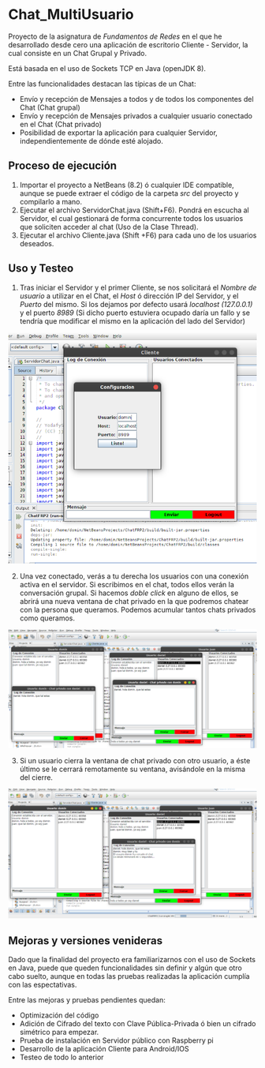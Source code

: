 # Chat_MultiUsuario

Proyecto de la asignatura de *Fundamentos de Redes* en el que he desarrollado desde cero una aplicación de escritorio Cliente - Servidor, la cual consiste en un Chat Grupal y Privado. 

Está basada en el uso de Sockets TCP en Java (openJDK 8).

Entre las funcionalidades destacan las típicas de un Chat:

* Envío y recepción de Mensajes a todos y de todos los componentes del Chat (Chat grupal)
* Envío y recepción de Mensajes privados a cualquier usuario conectado en el Chat (Chat privado)
* Posibilidad de exportar la aplicación para cualquier Servidor, independientemente de dónde esté alojado.

## Proceso de ejecución

1. Importar el proyecto a NetBeans (8.2) ó cualquier IDE compatible, aunque se puede extraer el código de la carpeta *src* del proyecto y compilarlo a mano.
2. Ejecutar el archivo ServidorChat.java (Shift+F6). Pondrá en escucha al Servidor, el cual gestionará de forma concurrente todos los usuarios que soliciten acceder al chat (Uso de la Clase Thread).
3. Ejecutar el archivo Cliente.java (Shift +F6) para cada uno de los usuarios deseados. 

## Uso y Testeo

1. Tras iniciar el Servidor y el primer Cliente, se nos solicitará el *Nombre de usuario* a utilizar en el Chat, el *Host* ó dirección IP del Servidor, y el *Puerto* del mismo. Si los dejamos por defecto usará *localhost (127.0.0.1)* y el puerto *8989* (Si dicho puerto estuviera ocupado daría un fallo y se tendría que modificar el mismo en la aplicación del lado del Servidor)

![img](capturas/captura1.png)

2. Una vez conectado, verás a tu derecha los usuarios con una conexión activa en el servidor. Si escribimos en el chat, todos ellos verán la conversación grupal. Si hacemos *doble click* en alguno de ellos, se abrirá una nueva ventana de chat privado en la que podremos chatear con la persona que queramos. Podemos acumular tantos chats privados como queramos. 

![img](capturas/captura5.png)

3. Si un usuario cierra la ventana de chat privado con otro usuario, a éste último se le cerrará remotamente su ventana, avisándole en la misma del cierre. 

![img](capturas/captura6.png)


## Mejoras y versiones venideras

Dado que la finalidad del proyecto era familiarizarnos con el uso de Sockets en Java, puede que queden funcionalidades sin definir y algún que otro cabo suelto, aunque en todas las pruebas realizadas la aplicación cumplía con las espectativas.


Entre las mejoras y pruebas pendientes quedan:
* Optimización del código 
* Adición de Cifrado del texto con Clave Pública-Privada ó bien un cifrado simétrico para empezar. 
* Prueba de instalación en Servidor público con Raspberry pi
* Desarrollo de la aplicación Cliente para Android/IOS
* Testeo de todo lo anterior





